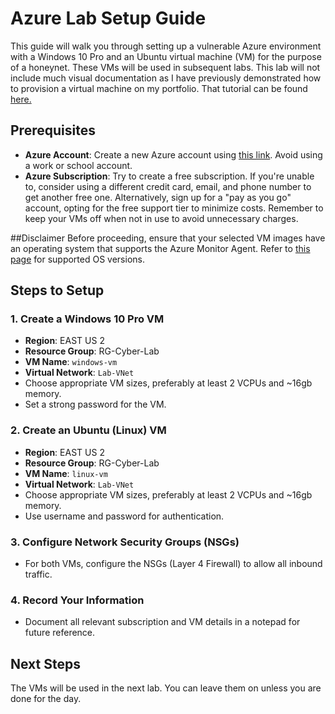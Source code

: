 # Azure Lab Setup Guide

This guide will walk you through setting up a vulnerable Azure environment with a Windows 10 Pro and an Ubuntu virtual machine (VM) for the purpose of a honeynet. These VMs will be used in subsequent labs. This lab will not include much visual documentation as I have previously demonstrated how to provision a virtual machine on my portfolio. That tutorial can be found [here.](https://github.com/gabe-IT/azure-vm) 

## Prerequisites

- **Azure Account**: Create a new Azure account using [this link](https://azure.microsoft.com/en-us/free/). Avoid using a work or school account.
- **Azure Subscription**: Try to create a free subscription. If you're unable to, consider using a different credit card, email, and phone number to get another free one. Alternatively, sign up for a "pay as you go" account, opting for the free support tier to minimize costs. Remember to keep your VMs off when not in use to avoid unnecessary charges.

##Disclaimer
Before proceeding, ensure that your selected VM images have an operating system that supports the Azure Monitor Agent. Refer to [this page](https://learn.microsoft.com/en-us/azure/azure-monitor/agents/azure-monitor-agent-supported-operating-systems) for supported OS versions.

## Steps to Setup

### 1. **Create a Windows 10 Pro VM**
   - **Region**: EAST US 2
   - **Resource Group**: RG-Cyber-Lab
   - **VM Name**: `windows-vm`
   - **Virtual Network**: `Lab-VNet`
   - Choose appropriate VM sizes, preferably at least 2 VCPUs and ~16gb memory.  
   - Set a strong password for the VM.

### 2. **Create an Ubuntu (Linux) VM**
   - **Region**: EAST US 2
   - **Resource Group**: RG-Cyber-Lab
   - **VM Name**: `linux-vm`
   - **Virtual Network**: `Lab-VNet`
   - Choose appropriate VM sizes, preferably at least 2 VCPUs and ~16gb memory. 
   - Use username and password for authentication.

### 3. **Configure Network Security Groups (NSGs)**
   - For both VMs, configure the NSGs (Layer 4 Firewall) to allow all inbound traffic.

### 4. **Record Your Information**
   - Document all relevant subscription and VM details in a notepad for future reference.

## Next Steps

The VMs will be used in the next lab. You can leave them on unless you are done for the day.
